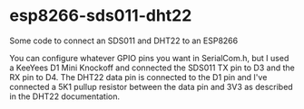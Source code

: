 # esp8266-sds011-dht22
Some code to connect an SDS011 and DHT22 to an ESP8266

You can configure whatever GPIO pins you want in SerialCom.h, but I used a KeeYees D1 Mini Knockoff and connected the SDS011 TX pin to D3 and the RX pin to D4. The DHT22 data pin is connected to the D1 pin and I've connected a 5K1 pullup resistor between the data pin and 3V3 as described in the DHT22 documentation.
